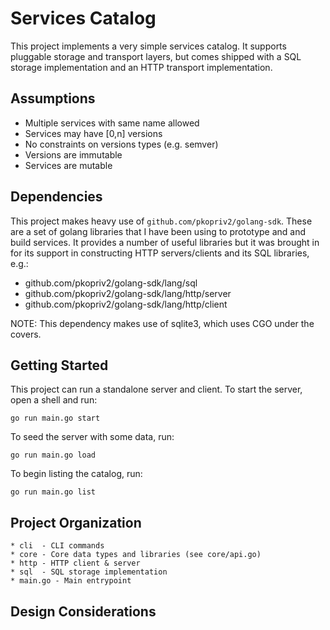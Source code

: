# Services Catalog

This project implements a very simple services catalog.  It supports
pluggable storage and transport layers, but comes shipped with a SQL
storage implementation and an HTTP transport implementation.

## Assumptions

* Multiple services with same name allowed
* Services may have [0,n] versions
* No constraints on versions types (e.g. semver)
* Versions are immutable
* Services are mutable

## Dependencies

This project makes heavy use of `github.com/pkopriv2/golang-sdk`.  These 
are a set of golang libraries that I have been using to prototype and 
and build services.  It provides a number of useful libraries but it
was brought in for its support in constructing HTTP servers/clients 
and its SQL libraries, e.g.:

* github.com/pkopriv2/golang-sdk/lang/sql
* github.com/pkopriv2/golang-sdk/lang/http/server
* github.com/pkopriv2/golang-sdk/lang/http/client

NOTE: This dependency makes use of sqlite3, which uses CGO under the
covers. 

## Getting Started

This project can run a standalone server and client.  To start the server,
open a shell and run:

```
go run main.go start
```

To seed the server with some data, run:
```
go run main.go load
```

To begin listing the catalog, run:
```
go run main.go list
```

## Project Organization

```
* cli  - CLI commands
* core - Core data types and libraries (see core/api.go)
* http - HTTP client & server
* sql  - SQL storage implementation
* main.go - Main entrypoint
```

## Design Considerations


